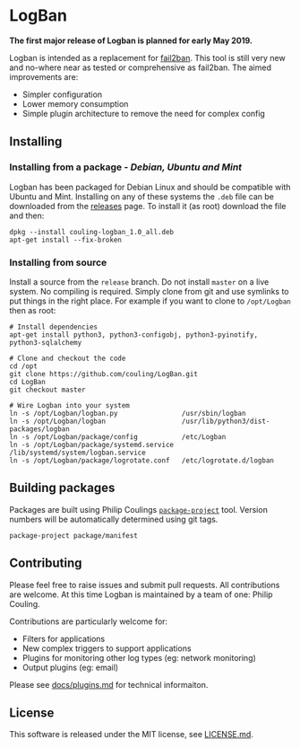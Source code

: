 # LogBan

**The first major release of Logban is planned for early May 2019.**

Logban is intended as a replacement for [fail2ban][1].  This tool is still very new and no-where near as tested or comprehensive as fail2ban.  The aimed improvements are:

 - Simpler configuration
 - Lower memory consumption
 - Simple plugin architecture to remove the need for complex config

## Installing
### Installing from a package - *Debian, Ubuntu and Mint*

Logban has been packaged for Debian Linux and should be compatible with Ubuntu and Mint.  Installing on any of these systems the `.deb` file can be downloaded from the [releases][3] page.  To install it (as root) download the file and then:

    dpkg --install couling-logban_1.0_all.deb
    apt-get install --fix-broken

### Installing from source

Install a source from the `release` branch.  Do not install `master` on a live system.  No compiling is required.  Simply clone from git and use symlinks to put things in the right place.  For example if you want to clone to `/opt/Logban` then as root:

    # Install dependencies
    apt-get install python3, python3-configobj, python3-pyinotify, python3-sqlalchemy

    # Clone and checkout the code
    cd /opt
    git clone https://github.com/couling/LogBan.git
    cd LogBan
    git checkout master

    # Wire Logban into your system
    ln -s /opt/Logban/logban.py                /usr/sbin/logban
    ln -s /opt/Logban/logban                   /usr/lib/python3/dist-packages/logban
    ln -s /opt/Logban/package/config           /etc/Logban    
    ln -s /opt/Logban/package/systemd.service  /lib/systemd/system/logban.service
    ln -s /opt/Logban/package/logrotate.conf   /etc/logrotate.d/logban

## Building packages

Packages are built using Philip Coulings [`package-project`][2] tool.  Version numbers will be automatically determined using git tags.

    package-project package/manifest


## Contributing

Please feel free to raise issues and submit pull requests.  All contributions are welcome.  At this time Logban is maintained by a team of one: Philip Couling.

Contributions are particularly welcome for:

 - Filters for applications
 - New complex triggers to support applications
 - Plugins for monitoring other log types (eg: network monitoring)
 - Output plugins (eg: email)

Please see [docs/plugins.md](./docs/plugins.md) for technical informaiton.

## License

This software is released under the MIT license, see [LICENSE.md](./LICENCE.md).

 [1]: https://www.fail2ban.org/wiki/index.php/Main_Page
 [2]: https://github.com/couling/DPKG-Build-Tools
 [3]: https://github.com/couling/LogBan/releases
